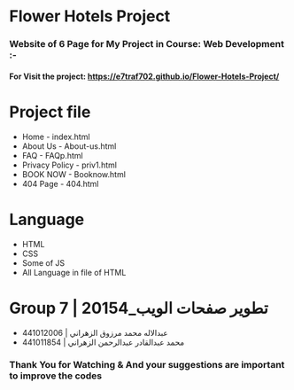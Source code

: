 # Flower Hotels Project
### Website of 6 Page for My Project in Course: Web Development :-

#### For Visit the project: https://e7traf702.github.io/Flower-Hotels-Project/

# Project file
- Home - index.html
- About Us - About-us.html
- FAQ - FAQp.html
- Privacy Policy - priv1.html
- BOOK NOW - Booknow.html
- 404 Page - 404.html


# Language
- HTML 
- CSS 
- Some of JS
- All Language in file of HTML


# Group 7  | تطوير صفحات الويب_20154 
- عبدالاله محمد مرزوق الزهراني | 441012006
- محمد عبدالقادر عبدالرحمن الزهراني | 441011854


### Thank You for Watching & And your suggestions are important to improve the codes
